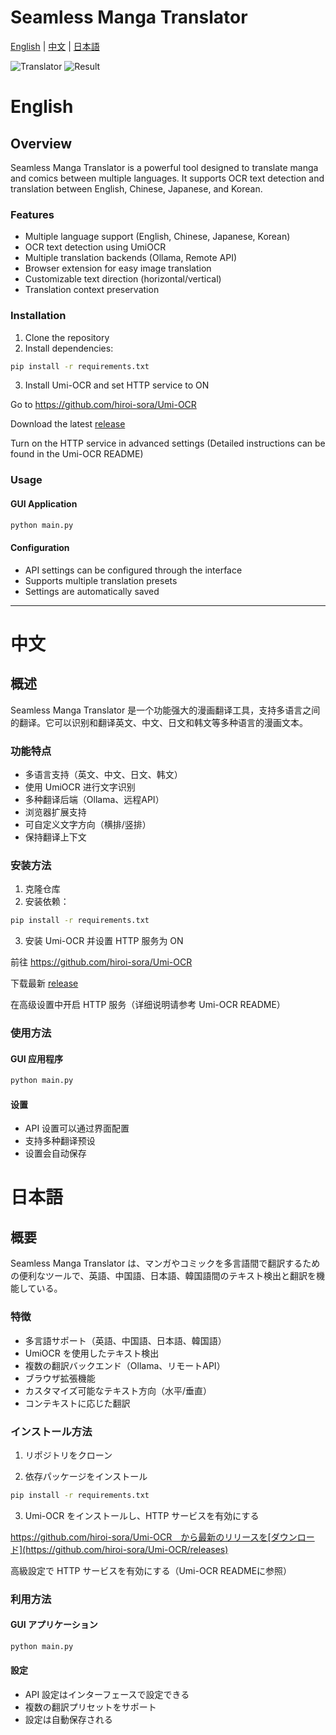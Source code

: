 # Seamless Manga Translator

[English](#english) | [中文](#中文) | [日本語](#日本語)

![Translator](https://github.com/user-attachments/assets/08ad11f1-d536-41c3-a37c-9d5e0ffe670c)
![Result](https://github.com/user-attachments/assets/978cf9a8-6550-4229-a8ec-53736a8d19f7)


# English

## Overview
Seamless Manga Translator is a powerful tool designed to translate manga and comics between multiple languages. It supports OCR text detection and translation between English, Chinese, Japanese, and Korean.

### Features
- Multiple language support (English, Chinese, Japanese, Korean)
- OCR text detection using UmiOCR
- Multiple translation backends (Ollama, Remote API)
- Browser extension for easy image translation
- Customizable text direction (horizontal/vertical)
- Translation context preservation

### Installation
1. Clone the repository
2. Install dependencies:

```bash
pip install -r requirements.txt
```

3. Install Umi-OCR and set HTTP service to ON


Go to https://github.com/hiroi-sora/Umi-OCR

Download the latest [release](https://github.com/hiroi-sora/Umi-OCR/releases)

Turn on the HTTP service in advanced settings (Detailed instructions can be found in the Umi-OCR README)


### Usage
#### GUI Application

```bash
python main.py
```

#### Configuration
- API settings can be configured through the interface
- Supports multiple translation presets
- Settings are automatically saved

---

# 中文

## 概述
Seamless Manga Translator 是一个功能强大的漫画翻译工具，支持多语言之间的翻译。它可以识别和翻译英文、中文、日文和韩文等多种语言的漫画文本。

### 功能特点
- 多语言支持（英文、中文、日文、韩文）
- 使用 UmiOCR 进行文字识别
- 多种翻译后端（Ollama、远程API）
- 浏览器扩展支持
- 可自定义文字方向（横排/竖排）
- 保持翻译上下文

### 安装方法
1. 克隆仓库
2. 安装依赖：

```bash
pip install -r requirements.txt
```

3. 安装 Umi-OCR 并设置 HTTP 服务为 ON

前往 https://github.com/hiroi-sora/Umi-OCR

下载最新 [release](https://github.com/hiroi-sora/Umi-OCR/releases)

在高级设置中开启 HTTP 服务（详细说明请参考 Umi-OCR README）


### 使用方法
#### GUI 应用程序

```bash
python main.py
```

#### 设置
- API 设置可以通过界面配置
- 支持多种翻译预设
- 设置会自动保存

# 日本語

## 概要
Seamless Manga Translator は、マンガやコミックを多言語間で翻訳するための便利なツールで、英語、中国語、日本語、韓国語間のテキスト検出と翻訳を機能している。

### 特徴
- 多言語サポート（英語、中国語、日本語、韓国語）
- UmiOCR を使用したテキスト検出
- 複数の翻訳バックエンド（Ollama、リモートAPI）
- ブラウザ拡張機能
- カスタマイズ可能なテキスト方向（水平/垂直）
- コンテキストに応じた翻訳

### インストール方法
1. リポジトリをクローン

2. 依存パッケージをインストール

```bash
pip install -r requirements.txt
```
3. Umi-OCR をインストールし、HTTP サービスを有効にする

https://github.com/hiroi-sora/Umi-OCR　から最新のリリースを[ダウンロード](https://github.com/hiroi-sora/Umi-OCR/releases)

高級設定で HTTP サービスを有効にする（Umi-OCR READMEに参照）


### 利用方法
#### GUI アプリケーション

```bash
python main.py
```

#### 設定
- API 設定はインターフェースで設定できる
- 複数の翻訳プリセットをサポート
- 設定は自動保存される



